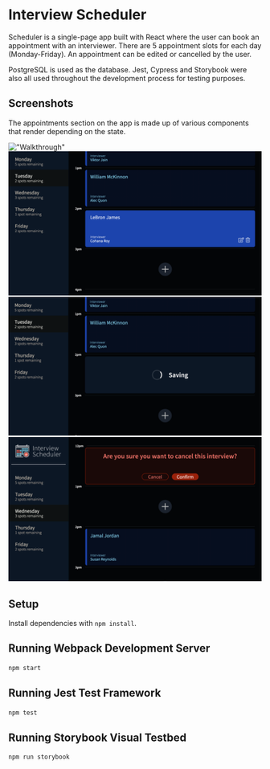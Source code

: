 # Interview Scheduler

Scheduler is a single-page app built with React where the user can book an appointment with an interviewer. There are 5 appointment slots for each day (Monday-Friday). An appointment can be edited or cancelled by the user. 

PostgreSQL is used as the database. Jest, Cypress and Storybook were also all used throughout the development process for testing purposes.

## Screenshots

The appointments section on the app is made up of various components that render depending on the state.

!["Walkthrough"](https://github.com/Billex87/scheduler/blob/master/docs/Scheduler.gif)
!["Home Page"](https://github.com/Billex87/scheduler/blob/master/docs/Home.png)
!["Saving"](https://github.com/Billex87/scheduler/blob/master/docs/Saving.png)
!["Error"](https://github.com/Billex87/scheduler/blob/master/docs/Confirm.png)
## Setup

Install dependencies with `npm install`.

## Running Webpack Development Server

```sh
npm start
```

## Running Jest Test Framework

```sh
npm test
```

## Running Storybook Visual Testbed

```sh
npm run storybook
```
